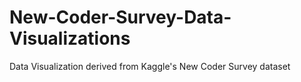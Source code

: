 # New-Coder-Survey-Data-Visualizations
Data Visualization derived from Kaggle's New Coder Survey dataset
